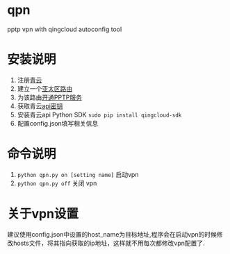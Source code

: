 # qpn
pptp vpn with qingcloud autoconfig tool

# 安装说明
1. 注册[青云](https://www.qingcloud.com/)
2. 建立一个[亚太区路由](https://console.qingcloud.com/ap1/routers/)
3. 为该路由[开通PPTP服务](https://docs.qingcloud.com/guide/vpn.html#id4)
4. 获取青云[api密钥](https://console.qingcloud.com/access_keys/)
5. 安装青云api Python SDK `sudo pip install qingcloud-sdk`
6. 配置config.json填写相关信息

# 命令说明
1. `python qpn.py on [setting name]` 启动vpn
2. `python qpn.py off` 关闭 vpn

# 关于vpn设置
建议使用config.json中设置的host_name为目标地址,程序会在启动vpn的时候修改hosts文件，将其指向获取的ip地址，这样就不用每次都修改vpn配置了.
